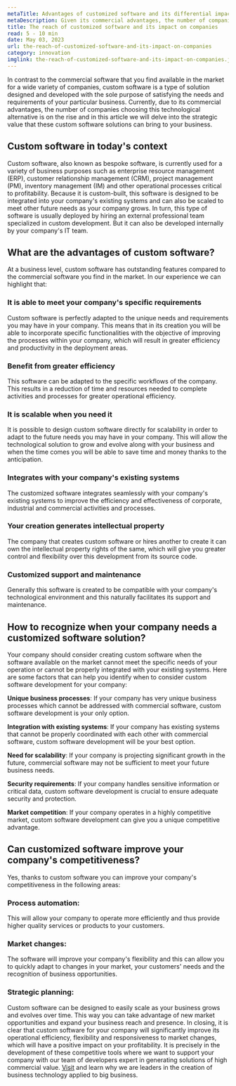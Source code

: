 ```yaml
---
metaTitle: Advantages of customized software and its differential impact on enterprises
metaDescription: Given its commercial advantages, the number of companies choosing custom software to meet their needs is on the rise and today we will delve into the strategic value that these developments can bring to your business.
title: The reach of customized software and its impact on companies
read: 5 - 10 min
date: May 03, 2023
url: the-reach-of-customized-software-and-its-impact-on-companies
category: innovation
imglink: the-reach-of-customized-software-and-its-impact-on-companies.jpg
---
```


In contrast to the commercial software that you find available in the market for a wide variety of companies, custom software is a type of solution designed and developed with the sole purpose of satisfying the needs and requirements of your particular business.
Currently, due to its commercial advantages, the number of companies choosing this technological alternative is on the rise and in this article we will delve into the strategic value that these custom software solutions can bring to your business.

## Custom software in today's context

Custom software, also known as bespoke software, is currently used for a variety of business purposes such as enterprise resource management (ERP), customer relationship management (CRM), project management (PM), inventory management (IM) and other operational processes critical to profitability.
Because it is custom-built, this software is designed to be integrated into your company's existing systems and can also be scaled to meet other future needs as your company grows.
In turn, this type of software is usually deployed by hiring an external professional team specialized in custom development. But it can also be developed internally by your company's IT team.

## What are the advantages of custom software?

At a business level, custom software has outstanding features compared to the commercial software you find in the market. In our experience we can highlight that:

### **It is able to meet your company's specific requirements**

Custom software is perfectly adapted to the unique needs and requirements you may have in your company. This means that in its creation you will be able to incorporate specific functionalities with the objective of improving the processes within your company, which will result in greater efficiency and productivity in the deployment areas.

### **Benefit from greater efficiency**

This software can be adapted to the specific workflows of the company. This results in a reduction of time and resources needed to complete activities and processes for greater operational efficiency.

### **It is scalable when you need it**

It is possible to design custom software directly for scalability in order to adapt to the future needs you may have in your company. This will allow the technological solution to grow and evolve along with your business and when the time comes you will be able to save time and money thanks to the anticipation.

### **Integrates with your company's existing systems**

The customized software integrates seamlessly with your company's existing systems to improve the efficiency and effectiveness of corporate, industrial and commercial activities and processes.

### **Your creation generates intellectual property**

The company that creates custom software or hires another to create it can own the intellectual property rights of the same, which will give you greater control and flexibility over this development from its source code.

### **Customized support and maintenance**

Generally this software is created to be compatible with your company's technological environment and this naturally facilitates its support and maintenance.

## How to recognize when your company needs a customized software solution?

Your company should consider creating custom software when the software available on the market cannot meet the specific needs of your operation or cannot be properly integrated with your existing systems.
Here are some factors that can help you identify when to consider custom software development for your company:

**Unique business processes**: If your company has very unique business processes which cannot be addressed with commercial software, custom software development is your only option.

**Integration with existing systems**: If your company has existing systems that cannot be properly coordinated with each other with commercial software, custom software development will be your best option.

**Need for scalability**: If your company is projecting significant growth in the future, commercial software may not be sufficient to meet your future business needs.

**Security requirements**: If your company handles sensitive information or critical data, custom software development is crucial to ensure adequate security and protection.

**Market competition**: If your company operates in a highly competitive market, custom software development can give you a unique competitive advantage.

## Can customized software improve your company's competitiveness?

Yes, thanks to custom software you can improve your company's competitiveness in the following areas:

### Process automation:

This will allow your company to operate more efficiently and thus provide higher quality services or products to your customers.

### Market changes:

The software will improve your company's flexibility and this can allow you to quickly adapt to changes in your market, your customers' needs and the recognition of business opportunities.

### Strategic planning:

Custom software can be designed to easily scale as your business grows and evolves over time. This way you can take advantage of new market opportunities and expand your business reach and presence.
In closing, it is clear that custom software for your company will significantly improve its operational efficiency, flexibility and responsiveness to market changes, which will have a positive impact on your profitability.
It is precisely in the development of these competitive tools where we want to support your company with our team of developers expert in generating solutions of high commercial value. [Visit](https://www.dreamcodesoft.com/about) and learn why we are leaders in the creation of business technology applied to big business.
